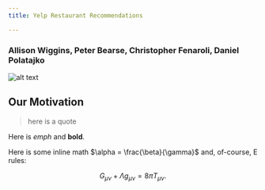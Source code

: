 ```yaml
---
title: Yelp Restaurant Recommendations

---
```

### Allison Wiggins, Peter Bearse, Christopher Fenaroli, Daniel Polatajko


![alt text](http://www.practicevelocity.com/wp-content/uploads/2016/08/yelp2.png)


## Our Motivation


>here is a quote

Here is *emph* and **bold**.

Here is some inline math $\alpha = \frac{\beta}{\gamma}$ and, of-course, E rules:

$$ G_{\mu\nu} + \Lambda g_{\mu\nu}  = 8 \pi T_{\mu\nu} . $$

